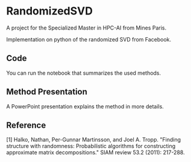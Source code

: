 # RandomizedSVD
A project for the Specialized Master in HPC-AI from Mines Paris.

Implementation on python of the randomized SVD from Facebook.

## Code
You can run the notebook that summarizes the used methods.

## Method Presentation
A PowerPoint presentation explains the method in more details.

## Reference

[1] Halko, Nathan, Per-Gunnar Martinsson, and Joel A. Tropp. "Finding structure with randomness: Probabilistic algorithms for constructing approximate matrix decompositions." SIAM review 53.2 (2011): 217-288.



